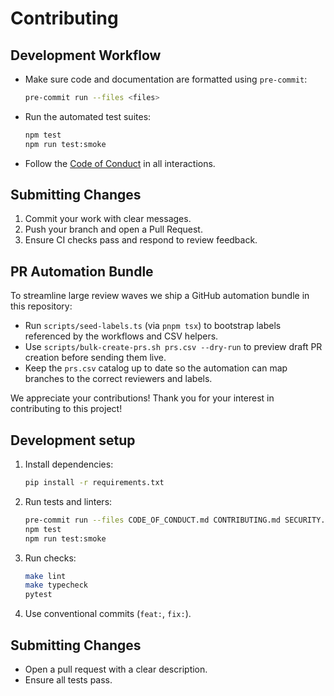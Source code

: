 # Contributing

## Development Workflow

- Make sure code and documentation are formatted using `pre-commit`:
  ```bash
  pre-commit run --files <files>
  ```
- Run the automated test suites:
  ```bash
  npm test
  npm run test:smoke
  ```
- Follow the [Code of Conduct](CODE_OF_CONDUCT.md) in all interactions.

## Submitting Changes

1. Commit your work with clear messages.
2. Push your branch and open a Pull Request.
3. Ensure CI checks pass and respond to review feedback.

## PR Automation Bundle

To streamline large review waves we ship a GitHub automation bundle in this repository:

- Run `scripts/seed-labels.ts` (via `pnpm tsx`) to bootstrap labels referenced by the workflows and CSV helpers.
- Use `scripts/bulk-create-prs.sh prs.csv --dry-run` to preview draft PR creation before sending them live.
- Keep the `prs.csv` catalog up to date so the automation can map branches to the correct reviewers and labels.

We appreciate your contributions!
Thank you for your interest in contributing to this project!

## Development setup

1. Install dependencies:
   ```bash
   pip install -r requirements.txt
   ```
2. Run tests and linters:
   ```sh
   pre-commit run --files CODE_OF_CONDUCT.md CONTRIBUTING.md SECURITY.md
   npm test
   npm run test:smoke
2. Run checks:
   ```bash
   make lint
   make typecheck
   pytest
   ```
3. Use conventional commits (`feat:`, `fix:`).

## Submitting Changes

- Open a pull request with a clear description.
- Ensure all tests pass.
